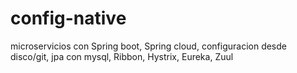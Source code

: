 # config-native
microservicios con Spring boot, Spring cloud, configuracion desde disco/git, jpa con mysql, Ribbon, Hystrix, Eureka, Zuul
